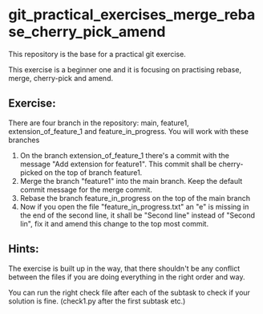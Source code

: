 # git_practical_exercises_merge_rebase_cherry_pick_amend
This repository is the base for a practical git exercise.

This exercise is a beginner one and it is focusing on practising rebase, merge, cherry-pick and amend.

## Exercise:

There are four branch in the repository: main, feature1, extension_of_feature_1 and feature_in_progress. You will work with these branches

1. On the branch extension_of_feature_1 there's a commit with the message "Add extension for feature1". This commit shall be cherry-picked on the top of branch feature1.
2. Merge the branch "feature1" into the main branch. Keep the default commit message for the merge commit.
3. Rebase the branch feature_in_progress on the top of the main branch
4. Now if you open the file "feature_in_progress.txt" an "e" is missing in the end of the second line, it shall be "Second line" instead of "Second lin", fix it and amend this change to the top most commit.

## Hints:

The exercise is built up in the way, that there shouldn't be any conflict between the files if you are doing everything in the right order and way.

You can run the right check file after each of the subtask to check if your solution is fine. (check1.py after the first subtask etc.)
